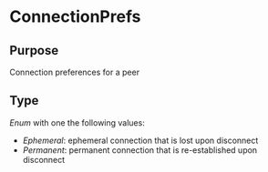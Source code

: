 # ConnectionPrefs


## Purpose


Connection preferences for a peer

## Type


*Enum* with one the following values:

- *Ephemeral*: ephemeral connection that is lost upon disconnect
- *Permanent*: permanent connection that is re-established upon disconnect
